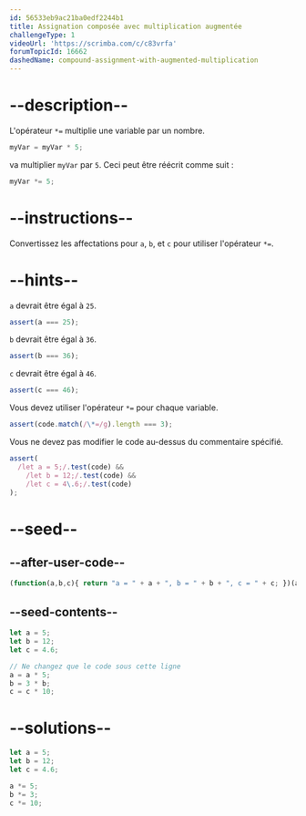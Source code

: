 ```yaml
---
id: 56533eb9ac21ba0edf2244b1
title: Assignation composée avec multiplication augmentée
challengeType: 1
videoUrl: 'https://scrimba.com/c/c83vrfa'
forumTopicId: 16662
dashedName: compound-assignment-with-augmented-multiplication
---
```


# --description--

L'opérateur `*=` multiplie une variable par un nombre.

```js
myVar = myVar * 5;
```

va multiplier `myVar` par `5`. Ceci peut être réécrit comme suit :

```js
myVar *= 5;
```

# --instructions--

Convertissez les affectations pour `a`, `b`, et `c` pour utiliser l'opérateur `*=`.

# --hints--

`a` devrait être égal à `25`.

```js
assert(a === 25);
```

`b` devrait être égal à `36`.

```js
assert(b === 36);
```

`c` devrait être égal à `46`.

```js
assert(c === 46);
```

Vous devez utiliser l'opérateur `*=` pour chaque variable.

```js
assert(code.match(/\*=/g).length === 3);
```

Vous ne devez pas modifier le code au-dessus du commentaire spécifié.

```js
assert(
  /let a = 5;/.test(code) &&
    /let b = 12;/.test(code) &&
    /let c = 4\.6;/.test(code)
);
```

# --seed--

## --after-user-code--

```js
(function(a,b,c){ return "a = " + a + ", b = " + b + ", c = " + c; })(a,b,c);
```

## --seed-contents--

```js
let a = 5;
let b = 12;
let c = 4.6;

// Ne changez que le code sous cette ligne
a = a * 5;
b = 3 * b;
c = c * 10;
```

# --solutions--

```js
let a = 5;
let b = 12;
let c = 4.6;

a *= 5;
b *= 3;
c *= 10;
```
